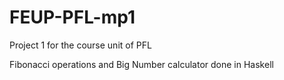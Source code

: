 # FEUP-PFL-mp1
Project 1 for the course unit of PFL

Fibonacci operations and Big Number calculator done in Haskell
